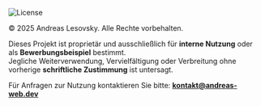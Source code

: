 ![License](https://img.shields.io/badge/license-Proprietary-red)

© 2025 Andreas Lesovsky. Alle Rechte vorbehalten.

Dieses Projekt ist proprietär und ausschließlich für **interne Nutzung** oder als **Bewerbungsbeispiel** bestimmt.  
Jegliche Weiterverwendung, Vervielfältigung oder Verbreitung ohne vorherige **schriftliche Zustimmung** ist untersagt.

Für Anfragen zur Nutzung kontaktieren Sie bitte: **kontakt@andreas-web.dev**
